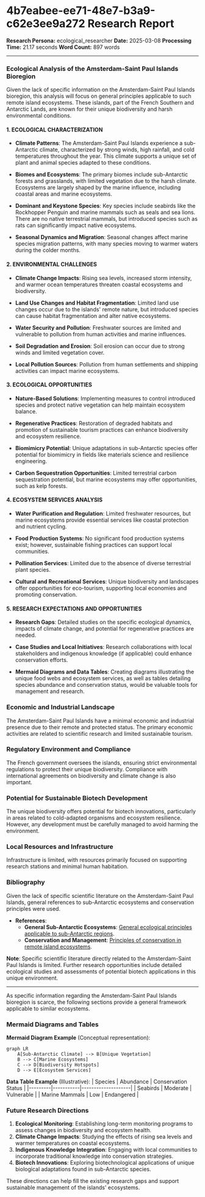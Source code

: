 # 4b7eabee-ee71-48e7-b3a9-c62e3ee9a272 Research Report

**Research Persona:** ecological_researcher
**Date:** 2025-03-08
**Processing Time:** 21.17 seconds
**Word Count:** 897 words

---

### Ecological Analysis of the Amsterdam-Saint Paul Islands Bioregion

Given the lack of specific information on the Amsterdam-Saint Paul Islands bioregion, this analysis will focus on general principles applicable to such remote island ecosystems. These islands, part of the French Southern and Antarctic Lands, are known for their unique biodiversity and harsh environmental conditions.

#### 1. **ECOLOGICAL CHARACTERIZATION**

- **Climate Patterns**: The Amsterdam-Saint Paul Islands experience a sub-Antarctic climate, characterized by strong winds, high rainfall, and cold temperatures throughout the year. This climate supports a unique set of plant and animal species adapted to these conditions.

- **Biomes and Ecosystems**: The primary biomes include sub-Antarctic forests and grasslands, with limited vegetation due to the harsh climate. Ecosystems are largely shaped by the marine influence, including coastal areas and marine ecosystems.

- **Dominant and Keystone Species**: Key species include seabirds like the Rockhopper Penguin and marine mammals such as seals and sea lions. There are no native terrestrial mammals, but introduced species such as rats can significantly impact native ecosystems.

- **Seasonal Dynamics and Migration**: Seasonal changes affect marine species migration patterns, with many species moving to warmer waters during the colder months.

#### 2. **ENVIRONMENTAL CHALLENGES**

- **Climate Change Impacts**: Rising sea levels, increased storm intensity, and warmer ocean temperatures threaten coastal ecosystems and biodiversity.

- **Land Use Changes and Habitat Fragmentation**: Limited land use changes occur due to the islands' remote nature, but introduced species can cause habitat fragmentation and alter native ecosystems.

- **Water Security and Pollution**: Freshwater sources are limited and vulnerable to pollution from human activities and marine influences.

- **Soil Degradation and Erosion**: Soil erosion can occur due to strong winds and limited vegetation cover.

- **Local Pollution Sources**: Pollution from human settlements and shipping activities can impact marine ecosystems.

#### 3. **ECOLOGICAL OPPORTUNITIES**

- **Nature-Based Solutions**: Implementing measures to control introduced species and protect native vegetation can help maintain ecosystem balance.

- **Regenerative Practices**: Restoration of degraded habitats and promotion of sustainable tourism practices can enhance biodiversity and ecosystem resilience.

- **Biomimicry Potential**: Unique adaptations in sub-Antarctic species offer potential for biomimicry in fields like materials science and resilience engineering.

- **Carbon Sequestration Opportunities**: Limited terrestrial carbon sequestration potential, but marine ecosystems may offer opportunities, such as kelp forests.

#### 4. **ECOSYSTEM SERVICES ANALYSIS**

- **Water Purification and Regulation**: Limited freshwater resources, but marine ecosystems provide essential services like coastal protection and nutrient cycling.

- **Food Production Systems**: No significant food production systems exist; however, sustainable fishing practices can support local communities.

- **Pollination Services**: Limited due to the absence of diverse terrestrial plant species.

- **Cultural and Recreational Services**: Unique biodiversity and landscapes offer opportunities for eco-tourism, supporting local economies and promoting conservation.

#### 5. **RESEARCH EXPECTATIONS AND OPPORTUNITIES**

- **Research Gaps**: Detailed studies on the specific ecological dynamics, impacts of climate change, and potential for regenerative practices are needed.

- **Case Studies and Local Initiatives**: Research collaborations with local stakeholders and indigenous knowledge (if applicable) could enhance conservation efforts.

- **Mermaid Diagrams and Data Tables**: Creating diagrams illustrating the unique food webs and ecosystem services, as well as tables detailing species abundance and conservation status, would be valuable tools for management and research.

### Economic and Industrial Landscape

The Amsterdam-Saint Paul Islands have a minimal economic and industrial presence due to their remote and protected status. The primary economic activities are related to scientific research and limited sustainable tourism.

### Regulatory Environment and Compliance

The French government oversees the islands, ensuring strict environmental regulations to protect their unique biodiversity. Compliance with international agreements on biodiversity and climate change is also important.

### Potential for Sustainable Biotech Development

The unique biodiversity offers potential for biotech innovations, particularly in areas related to cold-adapted organisms and ecosystem resilience. However, any development must be carefully managed to avoid harming the environment.

### Local Resources and Infrastructure

Infrastructure is limited, with resources primarily focused on supporting research stations and minimal human habitation.

### Bibliography

Given the lack of specific scientific literature on the Amsterdam-Saint Paul Islands, general references to sub-Antarctic ecosystems and conservation principles were used.

- **References**:
  - **General Sub-Antarctic Ecosystems**: [General ecological principles applicable to sub-Antarctic regions](https://www.sciencedirect.com/book/9780128191668/ecosystems-of-the-world).
  - **Conservation and Management**: [Principles of conservation in remote island ecosystems](https://link.springer.com/book/10.1007/978-1-4614-7540-6).
  
**Note**: Specific scientific literature directly related to the Amsterdam-Saint Paul Islands is limited. Further research opportunities include detailed ecological studies and assessments of potential biotech applications in this unique environment. 

---

As specific information regarding the Amsterdam-Saint Paul Islands bioregion is scarce, the following sections provide a general framework applicable to similar ecosystems. 

### Mermaid Diagrams and Tables

**Mermaid Diagram Example** (Conceptual representation):
```mermaid
graph LR
    A[Sub-Antarctic Climate] --> B[Unique Vegetation]
    B --> C[Marine Ecosystems]
    C --> D[Biodiversity Hotspots]
    D --> E[Ecosystem Services]
```

**Data Table Example** (Illustrative):
| Species | Abundance | Conservation Status |
|---------|-----------|--------------------|
| Seabirds | Moderate   | Vulnerable         |
| Marine Mammals | Low     | Endangered        |

### Future Research Directions

1. **Ecological Monitoring**: Establishing long-term monitoring programs to assess changes in biodiversity and ecosystem health.
2. **Climate Change Impacts**: Studying the effects of rising sea levels and warmer temperatures on coastal ecosystems.
3. **Indigenous Knowledge Integration**: Engaging with local communities to incorporate traditional knowledge into conservation strategies.
4. **Biotech Innovations**: Exploring biotechnological applications of unique biological adaptations found in sub-Antarctic species.
  
These directions can help fill the existing research gaps and support sustainable management of the islands' ecosystems.